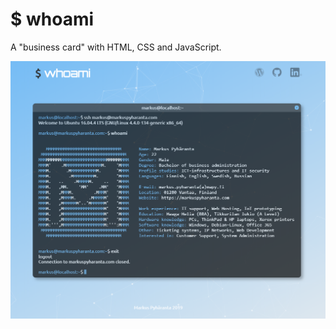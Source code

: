 # $ whoami
A "business card" with HTML, CSS and JavaScript.

![alt text](https://github.com/PyhaMarkus/whoami/blob/master/img/whoami.PNG "$ whoami")
